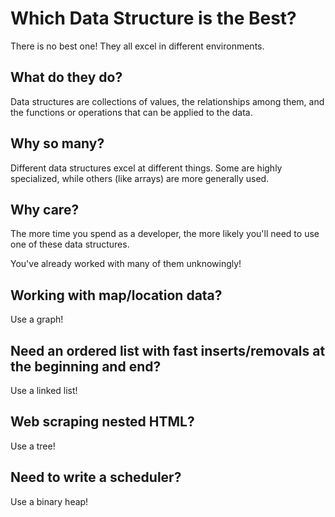 # Which Data Structure is the Best?

There is no best one! They all excel in different environments.

## What do they do?

Data structures are collections of values, the relationships among them, and the functions or operations that can be applied to the data.

## Why so many?

Different data structures excel at different things. Some are highly specialized, while others (like arrays) are more generally used.

## Why care?

The more time you spend as a developer, the more likely you'll need to use one of these data structures.

You've already worked with many of them unknowingly!

## Working with map/location data?

Use a graph!

## Need an ordered list with fast inserts/removals at the beginning and end?

Use a linked list!

## Web scraping nested HTML?

Use a tree!

## Need to write a scheduler?

Use a binary heap!